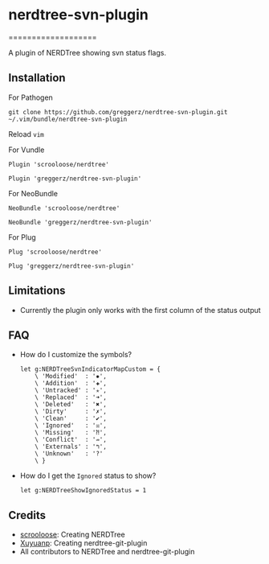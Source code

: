 # nerdtree-svn-plugin
===================

A plugin of NERDTree showing svn status flags.

## Installation

For Pathogen

`git clone https://github.com/greggerz/nerdtree-svn-plugin.git ~/.vim/bundle/nerdtree-svn-plugin`

Reload `vim`

For Vundle

`Plugin 'scrooloose/nerdtree'`

`Plugin 'greggerz/nerdtree-svn-plugin'`

For NeoBundle

`NeoBundle 'scrooloose/nerdtree'`

`NeoBundle 'greggerz/nerdtree-svn-plugin'`

For Plug

`Plug 'scrooloose/nerdtree'`

`Plug 'greggerz/nerdtree-svn-plugin'`

## Limitations

* Currently the plugin only works with the first column of the status output

## FAQ

* How do I customize the symbols?
	```vimscript
	let g:NERDTreeSvnIndicatorMapCustom = {
        \ 'Modified'  : '✹',
        \ 'Addition'  : '✚',
        \ 'Untracked' : '✭',
        \ 'Replaced'  : '➜',
        \ 'Deleted'   : '✖',
        \ 'Dirty'     : '✗',
        \ 'Clean'     : '✔︎',
        \ 'Ignored'   : '☒',
        \ 'Missing'   : '⁈',
        \ 'Conflict'  : '⇏',
        \ 'Externals' : '↰',
        \ 'Unknown'   : '?'
	    \ }
	 ```
* How do I get the `Ignored` status to show?
    ```vimscript
    let g:NERDTreeShowIgnoredStatus = 1
    ```

## Credits
*  [scrooloose](https://github.com/scrooloose): Creating NERDTree
*  [Xuyuanp](https://github.com/Xuyuanp): Creating nerdtree-git-plugin
*  All contributors to NERDTree and nerdtree-git-plugin
